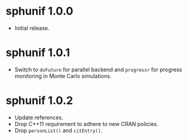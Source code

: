 # sphunif 1.0.0

* Initial release.

# sphunif 1.0.1

* Switch to `doFuture` for parallel backend and `progressr` for progress monitoring in Monte Carlo simulations.

# sphunif 1.0.2

* Update references.
* Drop C++11 requirement to adhere to new CRAN policies.
* Drop `personList()` and `citEntry()`.
